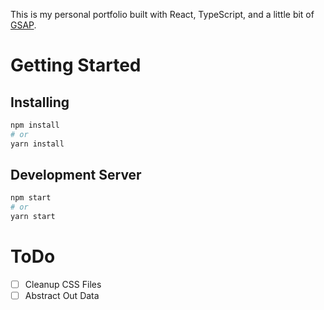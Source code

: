 This is my personal portfolio built with React, TypeScript, and a little bit of [GSAP](https://greensock.com/gsap/).

# Getting Started

## Installing

```bash
npm install
# or
yarn install
```

## Development Server

```bash
npm start
# or
yarn start
```

# ToDo
- [ ] Cleanup CSS Files
- [ ] Abstract Out Data